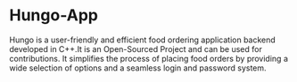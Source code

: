# Hungo-App
Hungo is a user-friendly and efficient food ordering application backend developed in C++.It is an Open-Sourced Project and can be used for contributions. It simplifies the process of placing food orders by providing a wide selection of options and a seamless login and password system.
